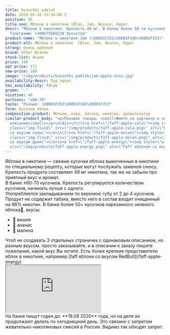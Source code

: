 ```yaml
---
title: kusochki yablok
date: 2020-05-16 23:34:00 Z
position: 95
title-seo: Яблоки в никотине (Blax, Jam, Nesnus, Hype)
descr: "Яблоки в никотине. Крепость 49 мг. В банке более 50-ти кусочков. Вкусы: \U0001F352\U0001F34D\U0001F353.
  Телеграмм: +380675680230 @snustop"
product-name: "Яблоки в никотине Jam (\U0001F352\U0001F34D\U0001F353)"
product-alt: Яблоки в никотине  (Blax, Jam, Nesnus, Hype)
strong: Очень крепкий
brand: Other Brands
stock-list: Акция
price: 190
opt-price: 171
new-price: 160
image: "/img/products/kusochki-yablok/jam-apple-snus.jpg"
availability-descr: Под заказ
has_availability: false
gramm: "-"
nicotine: 49
portions: "±60-70"
taste: "Разные: \U0001F352\U0001F34D\U0001F353"
form: Кусочки яблок
composition-product: Яблоки, вода, патока, никотин, ароматизатор
similar-product_body: "<p>Похожие товары. <small>Жмите на картинки и читайте полное
  описание</small></p>\n<div>\n\t\t<a href=\"/faff-apple-cola\"><img style=\"width:32%\"
  class=\"img-fluid\" src=\"/img/products/faff-apple-cola.png\" alt=\"Faff яблочки
  со вкусом колы\"></a>\n\t\t<a href=\"/faff-apple-melon\"><img style=\"width:32%\"
  class=\"img-fluid\" src=\"/img/products/faff-apple-melon.png\" alt=\"Faff яблочки
  со вкусом дыни\"></a>\n<a href=\"/faff-apple-energy\"><img style=\"width:32%\" class=\"img-fluid\"
  src=\"/img/products/faff-apple-energy.png\" alt=\"Faff яблочки со вкусом RedBull\"></a>"
---
```


Яблоки в никотине — свежие кусочки яблока вымоченные в никотине по специальному рецепту, которые могут послужить заменой снюсу.<br>
Крепость продукта составляет 49 мг никотина, так же не забыли про приятный вкус и аромат.<br>
В банке ±60-70 кусочков. Крепость регулируется количеством кусочков, начинать лучше с одного.<br>
Употребляется закладыванием по верхнюю губу от 2 до 4 кусочков.
Продукт не содержит табака, вместо него в состав входит очищенный на 98% никотин. В банке более 50+ кусочков нарезанного зеленого яблока🍏, вкусы:
<ul>
	<li>🍒 вишня</li>
	<li>🍍 ананас</li>
	<li>🍓 малина</li>
</ul>
Чтоб не создавать 3 отдельных страничек с одинаковым описанием, но разным вкусом, просто заказывайте, и в описании к заказу пишите пожелания, какой вкус Вы хотите.
Есть более крепкие представители яблок в никотине, например [faff яблоки со вкусом RedBull](/faff-apple-energy)
<div class="embed-responsive embed-responsive-16by9 mb-3">
  <iframe class="embed-responsive-item" src="https://www.youtube.com/embed/ykyz1C7X_iI" allowfullscreen></iframe>
</div>
На банке пишут годен до: **19.08 2020** года, но на деле их продолжают делать по сегодняшний день. Это связано с запретом жевательно-никотиновых смесей в России. Видимо так обходят запрет. 
